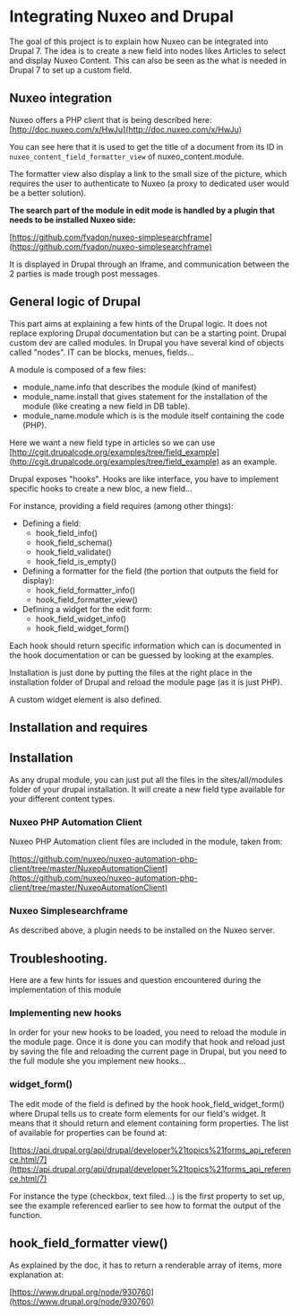 # Integrating Nuxeo and Drupal

The goal of this project is to explain how Nuxeo can be integrated into Drupal 7.
The idea is to create a new field into nodes likes Articles to select and display Nuxeo Content.
This can also be seen as the what is needed in Drupal 7 to set up a custom field.

## Nuxeo integration

Nuxeo offers a PHP client that is being described here:
[http://doc.nuxeo.com/x/HwJu](http://doc.nuxeo.com/x/HwJu)

You can see here that it is used to get the title of a document from its ID in `nuxeo_content_field_formatter_view` of nuxeo_content.module.

The formatter view also display a link to the small size of the picture, which requires the user to authenticate to Nuxeo (a proxy to dedicated user would be a better solution).

**The search part of the module in edit mode is handled by a plugin that needs to be installed Nuxeo side:**

[https://github.com/fvadon/nuxeo-simplesearchframe](https://github.com/fvadon/nuxeo-simplesearchframe)

It is displayed in Drupal through an Iframe, and communication between the 2 parties is made trough post messages.

## General logic of Drupal

This part aims at explaining a few hints of the Drupal logic. It does not replace exploring Drupal documentation but can be a starting point.
Drupal custom dev are called modules. In Drupal you have several kind of objects called "nodes". IT can be blocks, menues, fields...

A module is composed of a few files:

- module_name.info that describes the module (kind of manifest)
- module_name.install that gives statement for the installation of the module (like creating a new field in DB table). 
- module_name.module which is is the module itself containing the code (PHP).

Here we want a new field type in articles so we can use [http://cgit.drupalcode.org/examples/tree/field_example](http://cgit.drupalcode.org/examples/tree/field_example) as an example.

Drupal exposes "hooks". Hooks are like interface, you have to implement specific hooks to create a new bloc, a new field...

For instance, providing a field requires (among other things):

- Defining a field:
	- hook_field_info()
	- hook_field_schema()
	- hook_field_validate()
	- hook_field_is_empty()
- Defining a formatter for the field (the portion that outputs the field for display):
	- hook_field_formatter_info()
	- hook_field_formatter_view()
- Defining a widget for the edit form:
	- hook_field_widget_info()
	- hook_field_widget_form()
	
Each hook should return specific information which can is documented in the hook documentation or can be guessed by looking at the examples.
	
Installation is just done by putting the files at the right place in the installation folder of Drupal and reload the module page (as it is just PHP).

A custom widget element is also defined.


## Installation and requires

## Installation

As any drupal module, you can just put all the files in the sites/all/modules folder of your drupal installation.
It will create a new field type available for your different content types.

### Nuxeo PHP Automation Client

Nuxeo PHP Automation client files are included in the module, taken from:

[https://github.com/nuxeo/nuxeo-automation-php-client/tree/master/NuxeoAutomationClient](https://github.com/nuxeo/nuxeo-automation-php-client/tree/master/NuxeoAutomationClient)


### Nuxeo Simplesearchframe
As described above, a plugin needs to be installed on the Nuxeo server.


## Troubleshooting.

Here are a few hints for issues and question encountered during the implementation of this module

### Implementing new hooks

In order for your new hooks to be loaded, you need to reload the module in the module page.
Once it is done you can modify that hook and reload just by saving the file and reloading the current page in Drupal, but you need to the full module she you implement new hooks...

### widget_form()

The edit mode of the field is defined by the hook hook_field_widget_form() where Drupal tells us to create form elements for our field's widget. It means that it should return and element containing form properties. The list of available for properties can be found at:

[https://api.drupal.org/api/drupal/developer%21topics%21forms_api_reference.html/7](https://api.drupal.org/api/drupal/developer%21topics%21forms_api_reference.html/7)

For instance the type (checkbox, text filed...) is the first property to set up, see the example referenced earlier to see how to format the output of the function.

## hook_field_formatter view()
As explained by the doc, it has to return a renderable array of items, more explanation at:

[https://www.drupal.org/node/930760](https://www.drupal.org/node/930760)


